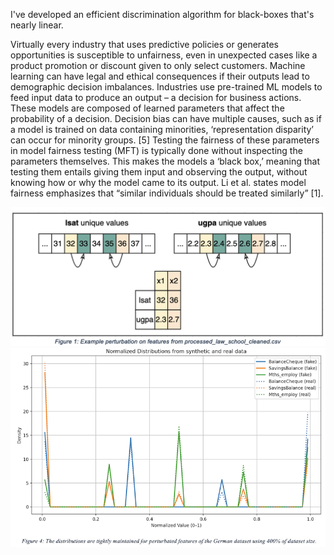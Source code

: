 I've developed an efficient discrimination algorithm for black-boxes that's nearly linear.

Virtually every industry that uses predictive policies or generates opportunities is susceptible to unfairness, even in unexpected cases like a product promotion or discount given to only select customers. Machine learning can have legal and ethical consequences if their outputs lead to demographic decision imbalances. Industries use pre-trained ML models to feed input data to produce an output – a decision for business actions. These models are composed of learned parameters that affect the probability of a decision. Decision bias can have multiple causes, such as if a model is trained on data containing minorities, ‘representation disparity’ can occur for minority groups. [5] Testing the fairness of these parameters in model fairness testing (MFT) is typically done without inspecting the parameters themselves. This makes the models a ‘black box,’ meaning that testing them entails giving them input and observing the output, without knowing how or why the model came to its output. Li et al. states model fairness emphasizes that “similar individuals should be treated similarly” [1].

![Model Output](assets/Local_Neighbor_Pert.png)
![Model Output](assets/Dist_Maintinance.png)
